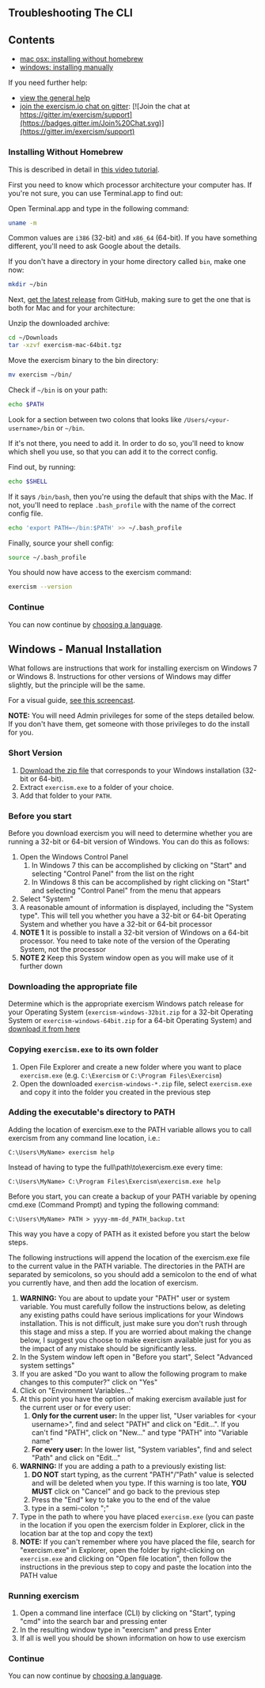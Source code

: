 
## Troubleshooting The CLI <a name="troubleshooting"></a>

## Contents 
- [mac osx: installing without homebrew](#installing-without-homebrew)
- [windows: installing manually](#installing-manually)

If you need further help: 
- [view the general help](http://exercism.io/help) 
- [join the exercism.io chat on gitter](https://gitter.im/exercism/support): [![Join the chat at https://gitter.im/exercism/support](https://badges.gitter.im/Join%20Chat.svg)](https://gitter.im/exercism/support)


<a name="installing-without-homebrew"></a>
### Installing Without Homebrew 

This is described in detail in [this video tutorial](https://www.youtube.com/watch?v=TCT4eHGwfaE).

First you need to know which processor architecture your computer has. If
you're not sure, you can use Terminal.app to find out:

Open Terminal.app and type in the following command:

```bash
uname -m
```

Common values are `i386` (32-bit) and `x86_64` (64-bit). If you have something
different, you'll need to ask Google about the details.

If you don't have a directory in your home directory called `bin`, make one now:

```bash
mkdir ~/bin
```

Next, [get the latest
release](https://github.com/exercism/cli/releases/latest) from GitHub, making
sure to get the one that is both for Mac and for your architecture:

Unzip the downloaded archive:

```bash
cd ~/Downloads
tar -xzvf exercism-mac-64bit.tgz
```

Move the exercism binary to the bin directory:

```bash
mv exercism ~/bin/
```

Check if `~/bin` is on your path:

```bash
echo $PATH
```

Look for a section between two colons that looks like
`/Users/<your-username>/bin` or `~/bin`.

If it's not there, you need to add it. In order to do so, you'll need to
know which shell you use, so that you can add it to the correct config.

Find out, by running:

```bash
echo $SHELL
```

If it says `/bin/bash`, then you're using the default that ships with the Mac.
If not, you'll need to replace `.bash_profile` with the name of the correct
config file.

```bash
echo 'export PATH=~/bin:$PATH' >> ~/.bash_profile
```

Finally, source your shell config:

```bash
source ~/.bash_profile
```

You should now have access to the exercism command:

```bash
exercism --version
```
### Continue 
You can now continue by [choosing a language](http://exercism.io/languages).

## Windows - Manual Installation <a name="installing-manually"></a>

What follows are instructions that work for installing exercism on Windows 7 or Windows 8.
Instructions for other versions of Windows may differ slightly, but the principle will be the same.

For a visual guide, [see this screencast](https://www.youtube.com/watch?v=R9Y9yuXA-qA).

**NOTE:** You will need Admin privileges for some of the steps detailed below. If you don't have them, get someone with those privileges to do the install for you.

### Short Version

 1. [Download the zip file](https://github.com/exercism/cli/releases/latest) that corresponds to your Windows installation (32-bit or 64-bit).
 1. Extract `exercism.exe` to a folder of your choice.
 1. Add that folder to your `PATH`.

### Before you start
Before you download exercism you will need to determine whether you are running a 32-bit or 64-bit version of Windows. You can do this as follows:

1. Open the Windows Control Panel
	1. In Windows 7 this can be accomplished by clicking on "Start" and selecting "Control Panel" from the list on the right
	1. In Windows 8 this can be accomplished by right clicking on "Start" and selecting "Control Panel" from the menu that appears
1. Select "System"
1. A reasonable amount of information is displayed, including the "System type". This will tell you whether you have a 32-bit or 64-bit Operating System and whether you have a 32-bit or 64-bit processor
1. **NOTE 1** It is possible to install a 32-bit version of Windows on a 64-bit processor. You need to take note of the version of the Operating System, not the processor
1. **NOTE 2** Keep this System window open as you will make use of it further down

### Downloading the appropriate file
Determine which is the appropriate exercism Windows patch release for your Operating System (`exercism-windows-32bit.zip` for a 32-bit Operating System or `exercism-windows-64bit.zip` for a 64-bit Operating System) and [download it from here](https://github.com/exercism/cli/releases/latest)

### Copying `exercism.exe` to its own folder
1. Open File Explorer and create a new folder where you want to place `exercism.exe` (e.g. `C:\Exercism` or `C:\Program Files\Exercism`)
1. Open the downloaded `exercism-windows-*.zip` file, select `exercism.exe` and copy it into the folder you created in the previous step

### Adding the executable's directory to PATH
Adding the location of exercism.exe to the PATH variable allows you to call exercism from any command line location, i.e.:
```
C:\Users\MyName> exercism help
```
Instead of having to type the full\path\to\exercism.exe every time:
```
C:\Users\MyName> C:\Program Files\Exercism\exercism.exe help
```

Before you start, you can create a backup of your PATH variable by opening cmd.exe (Command Prompt) and typing the following command:
```
C:\Users\MyName> PATH > yyyy-mm-dd_PATH_backup.txt
```
This way you have a copy of PATH as it existed before you start the below steps.

The following instructions will append the location of the exercism.exe file to the current value in the PATH variable. The directories in the PATH are separated by semicolons, so you should add a semicolon to the end of what you currently have, and then add the location of exercism.

1. **WARNING:** You are about to update your "PATH" user or system variable. You must carefully follow the instructions below, as deleting any existing paths could have serious implications for your Windows installation. This is not difficult, just make sure you don't rush through this stage and miss a step. If you are worried about making the change below, I suggest you choose to make exercism available just for you as the impact of any mistake should be significantly less.
1. In the System window left open in "Before you start", Select "Advanced system settings"
1. If you are asked "Do you want to allow the following program to make changes to this computer?" click on "Yes"
1. Click on "Environment Variables..."
1. At this point you have the option of making exercism available just for the current user or for every user:
	1. **Only for the current user:** In the upper list, "User variables for \<your username\>", find and select "PATH" and click on "Edit...". If you can't find "PATH", click on "New..." and type "PATH" into "Variable name"
	1. **For every user:** In the lower list, "System variables", find and select "Path" and click on "Edit..."
1. **WARNING:** If you are adding a path to a previously existing list:
	1. **DO NOT** start typing, as the current "PATH"/"Path" value is selected and will be deleted when you type. If this warning is too late, **YOU MUST** click on "Cancel" and go back to the previous step
	1. Press the "End" key to take you to the end of the value
	1. type in a semi-colon ";"
1. Type in the path to where you have placed `exercism.exe` (you can paste in the location if you open the exercism folder in Explorer, click in the location bar at the top and copy the text)
1. **NOTE:** If you can't remember where you have placed the file, search for "exercism.exe" in Explorer, open the folder by right-clicking on `exercism.exe` and clicking on "Open file location", then follow the instructions in the previous step to copy and paste the location into the PATH value

### Running exercism <a name="run-exercism"></a>
1. Open a command line interface (CLI) by clicking on "Start", typing "cmd" into the search bar and pressing enter
1. In the resulting window type in "exercism" and press Enter
1. If all is well you should be shown information on how to use exercism

### Continue ###
You can now continue by [choosing a language](http://exercism.io/languages).
